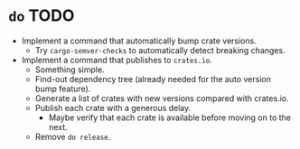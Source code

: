 # `do` TODO

* Implement a command that automatically bump crate versions.
    - Try `cargo-semver-checks` to automatically detect breaking changes.
* Implement a command that publishes to `crates.io`.
    - Something simple.
    - Find-out dependency tree (already needed for the auto version bump feature).
    - Generate a list of crates with new versions compared with crates.io.
    - Publish each crate with a generous delay.
        - Maybe verify that each crate is available before moving on to the next.
    - Remove `do release`.